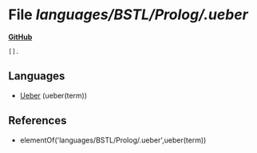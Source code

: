 # File _languages/BSTL/Prolog/.ueber_
**[GitHub](https://github.com/softlang/yas/blob/master/languages/BSTL/Prolog/.ueber)**
```
[].
```

## Languages
* [Ueber](../languages/Ueber.md) (ueber(term))

## References
* elementOf('languages/BSTL/Prolog/.ueber',ueber(term))
